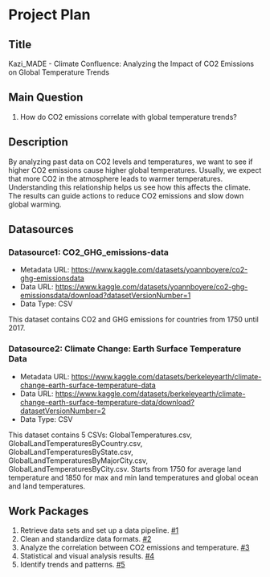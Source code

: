 # Project Plan

## Title
<!-- Give your project a short title. -->
Kazi_MADE - Climate Confluence: Analyzing the Impact of CO2 Emissions on Global Temperature Trends

## Main Question

<!-- Think about one main question you want to answer based on the data. -->
1. How do CO2 emissions correlate with global temperature trends?

## Description

<!-- Describe your data science project in max. 200 words. Consider writing about why and how you attempt it. -->
By analyzing past data on CO2 levels and temperatures, we want to see if higher CO2 emissions cause higher global temperatures. Usually, we expect that more CO2 in the atmosphere leads to warmer temperatures. Understanding this relationship helps us see how this affects the climate. The results can guide actions to reduce CO2 emissions and slow down global warming.

## Datasources

<!-- Describe each datasources you plan to use in a section. Use the prefic "DatasourceX" where X is the id of the datasource. -->

### Datasource1: CO2_GHG_emissions-data
* Metadata URL: https://www.kaggle.com/datasets/yoannboyere/co2-ghg-emissionsdata
* Data URL: https://www.kaggle.com/datasets/yoannboyere/co2-ghg-emissionsdata/download?datasetVersionNumber=1
* Data Type: CSV

This dataset contains CO2 and GHG emissions for countries from 1750 until 2017.

### Datasource2: Climate Change: Earth Surface Temperature Data
* Metadata URL: https://www.kaggle.com/datasets/berkeleyearth/climate-change-earth-surface-temperature-data
* Data URL: https://www.kaggle.com/datasets/berkeleyearth/climate-change-earth-surface-temperature-data/download?datasetVersionNumber=2
* Data Type: CSV

This dataset contains 5 CSVs: GlobalTemperatures.csv, GlobalLandTemperaturesByCountry.csv, GlobalLandTemperaturesByState.csv, GlobalLandTemperaturesByMajorCity.csv, GlobalLandTemperaturesByCity.csv. Starts from 1750 for average land temperature and 1850 for max and min land temperatures and global ocean and land temperatures.

## Work Packages

<!-- List of work packages ordered sequentially, each pointing to an issue with more details. -->

1. Retrieve data sets and set up a data pipeline. [#1][i1]
2. Clean and standardize data formats. [#2][i2]
3. Analyze the correlation between CO2 emissions and temperature. [#3][i3]
4. Statistical and visual analysis results. [#4][i4]
5. Identify trends and patterns. [#5][i5]

[i1]: https://github.com/AnikKazi-dev/Kazi_MADE/issues/1
[i2]: https://github.com/AnikKazi-dev/Kazi_MADE/issues/2
[i3]: https://github.com/AnikKazi-dev/Kazi_MADE/issues/3
[i4]: https://github.com/AnikKazi-dev/Kazi_MADE/issues/4
[i5]: https://github.com/AnikKazi-dev/Kazi_MADE/issues/5
